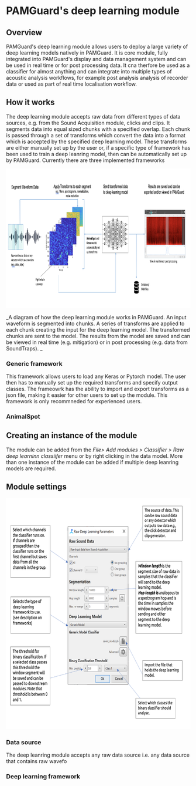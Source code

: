 
# PAMGuard's deep learning module

## Overview

PAMGuard's deep learning module allows users to deploy a large variety of deep learning models natively in PAMGuard. It is core module, fully integrated into PAMGuard's display and data management system and can be used in real time or for post processing data. It cna therfore be used as a classifier for almost anything and can integrate into multiple types of acoustic analysis workflows, for example post analysis analysis of recorder data or used as part of real time localisation workflow. 

## How it works

The deep learning module accepts raw data from different types of data sources, e.g. from the Sound Acquisition module, clicks and clips. It segments data into equal sized chunks with a specified overlap. Each chunk is passed through a set of transforms which convert the data into a format which is accepted by the specified deep learning model. These transforms are either manually set up by the user or, if a specific type of framework has been used to train a deep leanring model, then can be automatically set up by PAMGuard. Currently there are three implemented frameworks

<p align="center">
  <img width="900" height="380" src = "resources/deep_learning_module_process.png">
</p>
_A diagram of how the deep learning module works in PAMGuard. An input waveform is segmented into chunks. A series of transforms are applied to each chunk creating the input for the deep learning model. The transformed chunks are sent to the model. The results from the model are saved and can be viewed in real time (e.g. mitigation) or in post processing (e.g. data from SoundTraps). _

### Generic framework
This framework allows users to load any Keras or Pytorch model. The user then has to manually set up the required transforms and specify output classes. The frameowrk has the ability to import and export transforms as a json file, making it easier for other users to set up the module. This framework is only recommneded for experienced users. 

### AnimalSpot 



## Creating an instance of the module
The module can be added from the _File>  Add modules > Classifier > Raw deep learninn classiifer_ menu or by right clicking in the data model. More than one instance of the module can be added if multiple deep leanring models are required. 

## Module settings

<p align="center">
  <img width="700" height="630" src = "resources/deep_leanring_module_help.png">
</p>

### Data source

The deep leanring module accepts any raw data source i.e. any data source that contains raw wavefo

### Deep learning framework 
